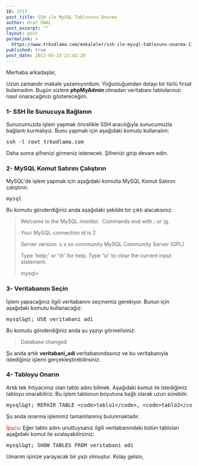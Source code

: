 ```yaml
---
ID: 1717
post_title: SSH ile MySQL Tablosunu Onarma
author: Oral ÜNAL
post_excerpt: ""
layout: post
permalink: >
  https://www.trkodlama.com/makaleler/ssh-ile-mysql-tablosunu-onarma-1717.html
published: true
post_date: 2013-05-23 21:42:20
---
```

Merhaba arkadaşlar,

Uzun zamandır makale yazamıyordum. Yoğunluğumdan dolayı bir türlü fırsat bulamadım. Bugün sizlere <strong>phpMyAdmin </strong>olmadan veritabanı tablolarınızı nasıl onaracağınızı göstereceğim.
<h3>1- SSH İle Sunucuya Bağlanın</h3>
Sunucumuzda işlem yapmak öncelikle SSH aracılığıyla sunucumuzla bağlantı kurmalıyız. Bunu yapmak için aşağıdaki komutu kullanalım:
<pre class="lang:bash decode:1 ">ssh -l root trkodlama.com</pre>
Daha sonra şifrenizi girmeniz istenecek. Şifrenizi girip devam edin.
<h3>2- MySQL Komut Satırını Çalıştırın</h3>
MySQL'de işlem yapmak için aşağıdaki komutla MySQL Komut Satırını çalıştırın:
<pre class="lang:bash decode:1 ">mysql</pre>
Bu komutu gönderdiğiniz anda aşağıdaki şekilde bir çıktı alacaksınız:
<blockquote>Welcome to the MySQL monitor.  Commands end with ; or \g.

Your MySQL connection id is 2

Server version: x.x.xx-community MySQL Community Server (GPL)

Type 'help;' or '\h' for help. Type '\c' to clear the current input statement.

mysql&gt;</blockquote>
<h3>3- Veritabanını Seçin</h3>
İşlem yapacağınız ilgili veritabanını seçmemiz gerekiyor. Bunun için aşağıdaki komutu kullanacağız:
<pre class="lang:bash decode:1 ">mysql&amp;gt; USE veritabani_adi</pre>
Bu komutu gönderdiğiniz anda şu yazıyı görmelisiniz:
<blockquote>Database changed</blockquote>
Şu anda artık <strong>veritabani_adi </strong>veritabanındasınız ve bu veritabanıyla istediğiniz işlemi gerçekleştirebilirsiniz.
<h3>4- Tabloyu Onarın</h3>
Artık tek ihtiyacımız olan tablo adını bilmek. Aşağıdaki komut ile istediğimiz tabloyu onarabiliriz. Bu işlem tablonun boyutuna bağlı olarak uzun sürebilir.
<pre class="lang:bash decode:1 ">mysql&amp;gt; REPAIR TABLE &lt;code&gt;tablo1&lt;/code&gt;, &lt;code&gt;tablo2&lt;/code&gt;;</pre>
Şu anda onarma işleminiz tamamlanmış bulunmaktadır.

<span style="color: #ff0000;">İpucu:</span> Eğer tablo adını unuttuysanız ilgili veritabanındaki bütün tabloları aşağıdaki komut ile sıralayabilirsiniz:
<pre class="lang:bash decode:1 ">mysql&amp;gt; SHOW TABLES FROM veritabani_adi</pre>
Umarım işinize yarayacak bir yazı olmuştur. Kolay gelsin,